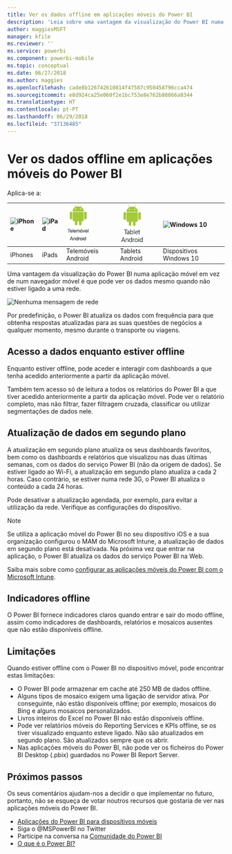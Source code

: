 ```yaml
---
title: Ver os dados offline em aplicações móveis do Power BI
description: 'Leia sobre uma vantagem da visualização do Power BI numa aplicação móvel em vez de num navegador móvel: pode ver os dados mesmo quando não estiver ligado a uma rede.'
author: maggiesMSFT
manager: kfile
ms.reviewer: ''
ms.service: powerbi
ms.component: powerbi-mobile
ms.topic: conceptual
ms.date: 06/27/2018
ms.author: maggies
ms.openlocfilehash: cade8b126742610814f47587c950458796cca474
ms.sourcegitcommit: e8d924ca25e060f2e1bc753e8e762b88066a0344
ms.translationtype: HT
ms.contentlocale: pt-PT
ms.lasthandoff: 06/29/2018
ms.locfileid: "37136485"
---
```

# <a name="view-your-data-offline-in-the-power-bi-mobile-apps"></a>Ver os dados offline em aplicações móveis do Power BI
Aplica-se a:

| ![iPhone](media/mobile-apps-offline-data/iphone-logo-50-px.png) | ![iPad](media/mobile-apps-offline-data/ipad-logo-50-px.png) | ![Telemóvel Android](media/mobile-apps-offline-data/android-phone-logo-50-px.png) | ![Tablet Android](media/mobile-apps-offline-data/android-tablet-logo-50-px.png) | ![Windows 10](media/mobile-apps-offline-data/win-10-logo-50-px.png) |
|:--- |:--- |:--- |:--- |:--- |
| iPhones |iPads |Telemóveis Android |Tablets Android |Dispositivos Windows 10 |

Uma vantagem da visualização do Power BI numa aplicação móvel em vez de num navegador móvel é que pode ver os dados mesmo quando não estiver ligado a uma rede. 

![Nenhuma mensagem de rede](media/mobile-apps-offline-data/power-bi-iphone-no-network.png)

Por predefinição, o Power BI atualiza os dados com frequência para que obtenha respostas atualizadas para as suas questões de negócios a qualquer momento, mesmo durante o transporte ou viagens.

## <a name="data-access-while-youre-offline"></a>Acesso a dados enquanto estiver offline
Enquanto estiver offline, pode aceder e interagir com dashboards a que tenha acedido anteriormente a partir da aplicação móvel.

Também tem acesso só de leitura a todos os relatórios do Power BI a que tiver acedido anteriormente a partir da aplicação móvel. Pode ver o relatório completo, mas não filtrar, fazer filtragem cruzada, classificar ou utilizar segmentações de dados nele.

## <a name="background-data-refresh"></a>Atualização de dados em segundo plano
A atualização em segundo plano atualiza os seus dashboards favoritos, bem como os dashboards e relatórios que visualizou nas duas últimas semanas, com os dados do serviço Power BI (não da origem de dados). Se estiver ligado ao Wi-Fi, a atualização em segundo plano atualiza a cada 2 horas. Caso contrário, se estiver numa rede 3G, o Power BI atualiza o conteúdo a cada 24 horas.

Pode desativar a atualização agendada, por exemplo, para evitar a utilização da rede. Verifique as configurações do dispositivo.

> [!NOTE]
> Se utiliza a aplicação móvel do Power BI no seu dispositivo iOS e a sua organização configurou o MAM do Microsoft Intune, a atualização de dados em segundo plano está desativada. Na próxima vez que entrar na aplicação, o Power BI atualiza os dados do serviço Power BI na Web.
> 
> Saiba mais sobre como [configurar as aplicações móveis do Power BI com o Microsoft Intune](service-admin-mobile-intune.md). 
> 
> 

## <a name="offline-indicators"></a>Indicadores offline
O Power BI fornece indicadores claros quando entrar e sair do modo offline, assim como indicadores de dashboards, relatórios e mosaicos ausentes que não estão disponíveis offline.

## <a name="limitations"></a>Limitações
Quando estiver offline com o Power BI no dispositivo móvel, pode encontrar estas limitações:

* O Power BI pode armazenar em cache até 250 MB de dados offline.
* Alguns tipos de mosaico exigem uma ligação de servidor ativa. Por conseguinte, não estão disponíveis offline; por exemplo, mosaicos do Bing e alguns mosaicos personalizados.
* Livros inteiros do Excel no Power BI não estão disponíveis offline.
* Pode ver relatórios móveis do Reporting Services e KPIs offline, se os tiver visualizado enquanto esteve ligado. Não são atualizados em segundo plano. São atualizados sempre que os abrir.
* Nas aplicações móveis do Power BI, não pode ver os ficheiros do Power BI Desktop (.pbix) guardados no Power BI Report Server. 

## <a name="next-steps"></a>Próximos passos
Os seus comentários ajudam-nos a decidir o que implementar no futuro, portanto, não se esqueça de votar noutros recursos que gostaria de ver nas aplicações móveis do Power BI. 

* [Aplicações do Power BI para dispositivos móveis](mobile-apps-for-mobile-devices.md)
* Siga o @MSPowerBI no Twitter
* Participe na conversa na [Comunidade do Power BI](http://community.powerbi.com/)
* [O que é o Power BI?](power-bi-overview.md)

